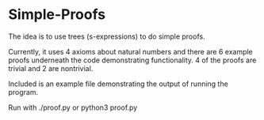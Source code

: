 # Simple-Proofs

The idea is to use trees (s-expressions) to do simple proofs.

Currently, it uses 4 axioms about natural numbers and there are 6 example proofs underneath the code demonstrating functionality. 4 of the proofs are trivial and 2 are nontrivial. 

Included is an example file demonstrating the output of running the program.

Run with ./proof.py or python3 proof.py
